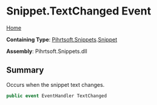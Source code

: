 <a name="_top"></a>

# Snippet\.TextChanged Event

[Home](../../../../README.md#_top)

**Containing Type**: [Pihrtsoft.Snippets](../../README.md#_top)\.[Snippet](../README.md#_top)

**Assembly**: Pihrtsoft\.Snippets\.dll

## Summary

Occurs when the snippet text changes\.

```csharp
public event EventHandler TextChanged
```

